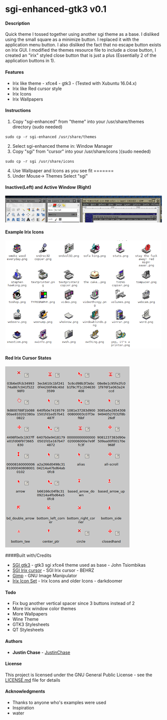 # sgi-enhanced-gtk3 v0.1

#### Description
Quick theme I tossed together using another sgi theme as a base. I disliked using the small square as a minimize button.
I replaced it with the application menu button. I also disliked the fact that no escape button exists on Irix GUI.
I modified the themes resource file to include a close button, I created an "irix" styled close button that is just
a plus (Essentially 2 of the application buttons in 1).

#### Features
- Irix like theme - xfce4 - gtk3 - (Tested with Xubuntu 16.04.x)
- Irix like Red cursor style
- Irix Icons
- Irix Wallpapers

#### Instructions

1) Copy "sgi-enhanced" from "theme" into your /usr/share/themes directory (sudo needed)

`sudo cp -r sgi-enhanced /usr/share/themes`

2) Select sgi-enhanced theme in: Window Manager
3) Copy "sgi" from "cursor" into your /usr/share/icons )(sudo needed)

`sudo cp -r sgi /usr/share/icons`

4) Use Wallpaper and Icons as you see fit
=======
5) Under Mouse-> Themes Select "sgi"

#### Inactive(Left) and Active Window (Right)

![Alt text](./docs/sgi-enhanced.png?raw=true "sgi-enhanced-gtk3 v0.1")

#### Example Irix Icons

![Alt text](./docs/icons.png?raw=true "cursor states")

#### Red Irix Cursor States

![Alt text](./docs/cursor_example.png?raw=true "cursor states")

####Built with/Credits
* [SGI gtk3](https://www.gnome-look.org/p/1015906/) - gtk3 sgi xfce4 theme used as base - John Tsiombikas
* [SGI Irix cursor](https://www.gnome-look.org/p/999497/) - SGI Irix cursor - BEHRZ
* [Gimp](https://www.gimp.org/) - GNU Image Manipulator
* [Irix Icon Set](https://darkdoomer.deviantart.com/art/da-motherfuckin-irix-icon-set-179568520/) - Irix Icons and older Icons - darkdoomer

#### Todo
-   Fix bug another vertical spacer since 3 buttons instead of 2
-   More Irix window color themes
-   More Wallpapers
-   Wine Theme
-   GTK3 Stylesheets
-   QT Stylesheets

#### Authors
* **Justin Chase** - [JustinChase](https://github.com/jujum4n)

#### License
This project is licensed under the GNU General Public License - see the [LICENSE.md](LICENSE.md) file for details

#### Acknowledgments
* Thanks to anyone who's examples were used
* Inspiration
* water

